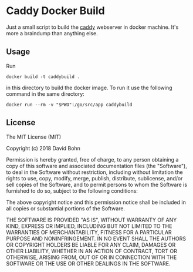 # Caddy Docker Build

Just a small script to build the [caddy](https://github.com/mholt/caddy) webserver in docker machine. It's more a braindump than anything else.

## Usage

Run

```
docker build -t caddybuild .
```

in this directory to build the docker image. To run it use the following command in the same directory:

```
docker run --rm -v "$PWD":/go/src/app caddybuild
```

## License

The MIT License (MIT)

Copyright (c) 2018 David Bohn

Permission is hereby granted, free of charge, to any person obtaining a copy of this software and associated documentation files (the "Software"), to deal in the Software without restriction, including without limitation the rights to use, copy, modify, merge, publish, distribute, sublicense, and/or sell copies of the Software, and to permit persons to whom the Software is furnished to do so, subject to the following conditions:

The above copyright notice and this permission notice shall be included in all copies or substantial portions of the Software.

THE SOFTWARE IS PROVIDED "AS IS", WITHOUT WARRANTY OF ANY KIND, EXPRESS OR IMPLIED, INCLUDING BUT NOT LIMITED TO THE WARRANTIES OF MERCHANTABILITY, FITNESS FOR A PARTICULAR PURPOSE AND NONINFRINGEMENT. IN NO EVENT SHALL THE AUTHORS OR COPYRIGHT HOLDERS BE LIABLE FOR ANY CLAIM, DAMAGES OR OTHER LIABILITY, WHETHER IN AN ACTION OF CONTRACT, TORT OR OTHERWISE, ARISING FROM, OUT OF OR IN CONNECTION WITH THE SOFTWARE OR THE USE OR OTHER DEALINGS IN THE SOFTWARE.